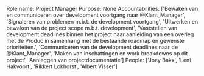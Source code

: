Role name: Project Manager 
Purpose: None 
Accountabilities: ['Bewaken van en communiceren over development voortgang naar @Klant_Manager', 'Signaleren van problemen m.b.t. de development voortgang', 'Uitwerken en bewaken van de project scope m.b.t. development', 'Vaststellen van development deadlines binnen het project naar aanleiding van een overleg met de Produc in samenhang met de bestaande roadmap en gewenste prioriteiten.', 'Communiceren van de development deadlines naar de @Klant_Manager', 'Maken van inschattingen en work breakdowns op dit project', 'Aanleggen van projectdocumentatie'] 
People: ['Joey Bakx', 'Leni Hakvoort', 'Rikkert Lokhorst', 'Albert Visser']